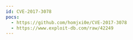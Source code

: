 ```yaml
---
id: CVE-2017-3078
pocs:
  - https://github.com/homjxi0e/CVE-2017-3078
  - https://www.exploit-db.com/raw/42249
---
```

